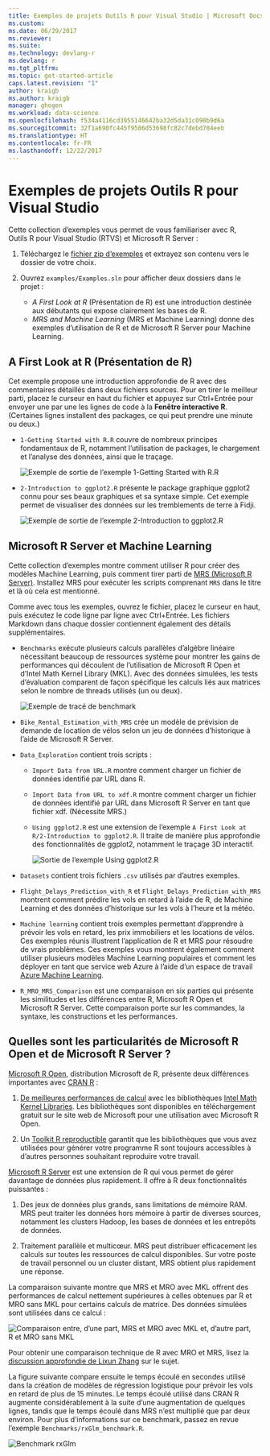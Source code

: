 ```yaml
---
title: Exemples de projets Outils R pour Visual Studio | Microsoft Docs
ms.custom: 
ms.date: 06/29/2017
ms.reviewer: 
ms.suite: 
ms.technology: devlang-r
ms.devlang: r
ms.tgt_pltfrm: 
ms.topic: get-started-article
caps.latest.revision: "1"
author: kraigb
ms.author: kraigb
manager: ghogen
ms.workload: data-science
ms.openlocfilehash: f534a4116cd3955146642ba32d5da31c090b9d6a
ms.sourcegitcommit: 32f1a690fc445f9586d53698fc82c7debd784eeb
ms.translationtype: HT
ms.contentlocale: fr-FR
ms.lasthandoff: 12/22/2017
---
```

# <a name="r-tools-for-visual-studio-sample-projects"></a>Exemples de projets Outils R pour Visual Studio

Cette collection d’exemples vous permet de vous familiariser avec R, Outils R pour Visual Studio (RTVS) et Microsoft R Server :

1. Téléchargez le [fichier zip d’exemples](https://github.com/Microsoft/RTVS-docs/archive/master.zip) et extrayez son contenu vers le dossier de votre choix.
1. Ouvrez `examples/Examples.sln` pour afficher deux dossiers dans le projet :

    - *A First Look at R* (Présentation de R) est une introduction destinée aux débutants qui expose clairement les bases de R.
    - *MRS and Machine Learning* (MRS et Machine Learning) donne des exemples d’utilisation de R et de Microsoft R Server pour Machine Learning.

## <a name="a-first-look-at-r"></a>A First Look at R (Présentation de R)

Cet exemple propose une introduction approfondie de R avec des commentaires détaillés dans deux fichiers sources. Pour en tirer le meilleur parti, placez le curseur en haut du fichier et appuyez sur Ctrl+Entrée pour envoyer une par une les lignes de code à la **Fenêtre interactive R**. (Certaines lignes installent des packages, ce qui peut prendre une minute ou deux.)

- `1-Getting Started with R.R` couvre de nombreux principes fondamentaux de R, notamment l’utilisation de packages, le chargement et l’analyse des données, ainsi que le traçage.

    ![Exemple de sortie de l’exemple 1-Getting Started with R.R](media/samples-getting-started-output.png)

- `2-Introduction to ggplot2.R` présente le package graphique ggplot2 connu pour ses beaux graphiques et sa syntaxe simple. Cet exemple permet de visualiser des données sur les tremblements de terre à Fidji.

    ![Exemple de sortie de l’exemple 2-Introduction to ggplot2.R](media/samples-ggplot-output.png)

## <a name="microsoft-r-server-and-machine-learning"></a>Microsoft R Server et Machine Learning

Cette collection d’exemples montre comment utiliser R pour créer des modèles Machine Learning, puis comment tirer parti de [MRS (Microsoft R Server)](http://aka.ms/rtvs-msft-r). Installez MRS pour exécuter les scripts comprenant `MRS` dans le titre et là où cela est mentionné.

Comme avec tous les exemples, ouvrez le fichier, placez le curseur en haut, puis exécutez le code ligne par ligne avec Ctrl+Entrée. Les fichiers Markdown dans chaque dossier contiennent également des détails supplémentaires.

- `Benchmarks` exécute plusieurs calculs parallèles d’algèbre linéaire nécessitant beaucoup de ressources système pour montrer les gains de performances qui découlent de l’utilisation de Microsoft R Open et d’Intel Math Kernel Library (MKL). Avec des données simulées, les tests d’évaluation comparent de façon spécifique les calculs liés aux matrices selon le nombre de threads utilisés (un ou deux).

    ![Exemple de tracé de benchmark](media/samples-mro-benchmark-plot.png)

- `Bike_Rental_Estimation_with_MRS` crée un modèle de prévision de demande de location de vélos selon un jeu de données d’historique à l’aide de Microsoft R Server. 

- `Data_Exploration` contient trois scripts :

  - `Import Data from URL.R` montre comment charger un fichier de données identifié par URL dans R.
  - `Import Data from URL to xdf.R` montre comment charger un fichier de données identifié par URL dans Microsoft R Server en tant que fichier xdf. (Nécessite MRS.)
  - `Using ggplot2.R` est une extension de l’exemple `A First Look at R/2-Introduction to ggplot2.R`. Il traite de manière plus approfondie des fonctionnalités de ggplot2, notamment le traçage 3D interactif.

      ![Sortie de l’exemple Using ggplot2.R](media/samples-3d-interactive.png)

- `Datasets` contient trois fichiers `.csv` utilisés par d’autres exemples.
- `Flight_Delays_Prediction_with_R` et `Flight_Delays_Prediction_with_MRS` montrent comment prédire les vols en retard à l’aide de R, de Machine Learning et des données d’historique sur les vols à l’heure et la météo. 
- `Machine learning` contient trois exemples permettant d’apprendre à prévoir les vols en retard, les prix immobiliers et les locations de vélos. Ces exemples réunis illustrent l’application de R et MRS pour résoudre de vrais problèmes. Ces exemples vous montrent également comment utiliser plusieurs modèles Machine Learning populaires et comment les déployer en tant que service web Azure à l’aide d’un espace de travail [Azure Machine Learning](https://azure.microsoft.com/services/machine-learning/).

- `R_MRO_MRS_Comparison` est une comparaison en six parties qui présente les similitudes et les différences entre R, Microsoft R Open et Microsoft R Server. Cette comparaison porte sur les commandes, la syntaxe, les constructions et les performances.

## <a name="whats-special-about-microsoft-r-open-and-microsoft-r-server"></a>Quelles sont les particularités de Microsoft R Open et de Microsoft R Server ?

[Microsoft R Open](http://aka.ms/rtvs-r-open), distribution Microsoft de R, présente deux différences importantes avec [CRAN R](https://cran.r-project.org/) :

1. [De meilleures performances de calcul](https://mran.revolutionanalytics.com/rro/#intelmkl1) avec les bibliothèques [Intel Math Kernel Libraries](https://software.intel.com/intel-mkl). Les bibliothèques sont disponibles en téléchargement gratuit sur le site web de Microsoft pour une utilisation avec Microsoft R Open.

1. Un [Toolkit R reproductible](https://mran.revolutionanalytics.com/rro/#reproducibility) garantit que les bibliothèques que vous avez utilisées pour générer votre programme R sont toujours accessibles à d’autres personnes souhaitant reproduire votre travail.

[Microsoft R Server](http://aka.ms/rtvs-msft-r) est une extension de R qui vous permet de gérer davantage de données plus rapidement. Il offre à R deux fonctionnalités puissantes :

1. Des jeux de données plus grands, sans limitations de mémoire RAM. MRS peut traiter les données hors mémoire à partir de diverses sources, notamment les clusters Hadoop, les bases de données et les entrepôts de données.

1. Traitement parallèle et multicœur. MRS peut distribuer efficacement les calculs sur toutes les ressources de calcul disponibles. Sur votre poste de travail personnel ou un cluster distant, MRS obtient plus rapidement une réponse.

La comparaison suivante montre que MRS et MRO avec MKL offrent des performances de calcul nettement supérieures à celles obtenues par R et MRO sans MKL pour certains calculs de matrice. Des données simulées sont utilisées dans ce calcul :

![Comparaison entre, d’une part, MRS et MRO avec MKL et, d’autre part, R et MRO sans MKL](media/samples-speed-comparison.png)

Pour obtenir une comparaison technique de R avec MRO et MRS, lisez la [discussion approfondie de Lixun Zhang](http://htmlpreview.github.io/?https://github.com/lixzhang/R-MRO-MRS/blob/master/Introduction_to_MRO_and_MRS.html) sur le sujet.

La figure suivante compare ensuite le temps écoulé en secondes utilisé dans la création de modèles de régression logistique pour prévoir les vols en retard de plus de 15 minutes.  Le temps écoulé utilisé dans CRAN R augmente considérablement à la suite d’une augmentation de quelques lignes, tandis que le temps écoulé dans MRS n’est multiplié que par deux environ. Pour plus d’informations sur ce benchmark, passez en revue l’exemple `Benchmarks/rxGlm_benchmark.R`.

![Benchmark rxGlm](media/samples-rxGLM-benchmark.png)
